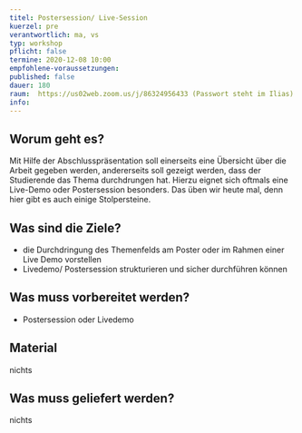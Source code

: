 ```yaml
---
titel: Postersession/ Live-Session
kuerzel: pre
verantwortlich: ma, vs
typ: workshop
pflicht: false
termine: 2020-12-08 10:00
empfohlene-voraussetzungen: 
published: false
dauer: 180
raum:  https://us02web.zoom.us/j/86324956433 (Passwort steht im Ilias) (wird noch bekannt gegeben)
info: 
---
```


## Worum geht es?

Mit Hilfe der Abschlusspräsentation soll einerseits eine Übersicht über die Arbeit gegeben werden, andererseits soll gezeigt werden, dass der Studierende das Thema durchdrungen hat. Hierzu eignet sich oftmals eine Live-Demo oder Postersession besonders. Das üben wir heute mal, denn hier gibt es auch einige Stolpersteine.

## Was sind die Ziele?
- die Durchdringung des Themenfelds am Poster oder im Rahmen einer Live Demo vorstellen
- Livedemo/ Postersession strukturieren und sicher durchführen können


## Was muss vorbereitet werden?
- Postersession oder Livedemo

## Material
nichts

## Was muss geliefert werden?
nichts

